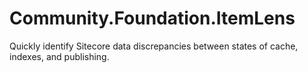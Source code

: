 # Community.Foundation.ItemLens
Quickly identify Sitecore data discrepancies between states of cache, indexes, and publishing.
